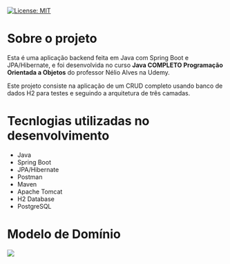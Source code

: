 [![License: MIT](https://img.shields.io/badge/License-MIT-yellow.svg)](https://github.com/Gsn00/workshop-springboot3-jpa/blob/main/LICENSE)

# Sobre o projeto

Esta é uma aplicação backend feita em Java com Spring Boot e JPA/Hibernate, e foi desenvolvida no curso **Java COMPLETO Programação Orientada a Objetos** do professor Nélio Alves na Udemy.

Este projeto consiste na aplicação de um CRUD completo usando banco de dados H2 para testes e seguindo a arquitetura de três camadas.

# Tecnlogias utilizadas no desenvolvimento
- Java
- Spring Boot
- JPA/Hibernate
- Postman
- Maven
- Apache Tomcat
- H2 Database
- PostgreSQL

# Modelo de Domínio
<img src="https://media.discordapp.net/attachments/729850180207378444/1360672293789106306/modelodominio.png?ex=67fbf852&is=67faa6d2&hm=0dbf4bcb85ec28ac2197158521e4d0ae8a2b9fe02f3559c4bd310a5e4cfec2f4&=&format=webp&quality=lossless">
